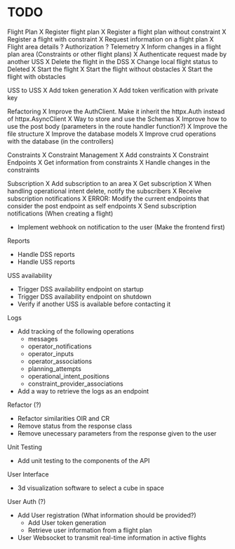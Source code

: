 # TODO

Flight Plan
X Register flight plan
    X Register a flight plan without constraint
    X Register a flight with constraint
X Request information on a flight plan
    X Flight area details
    ? Authorization
    ? Telemetry
X Inform changes in a flight plan area (Constraints or other flight plans)
    X Authenticate request made by another USS
    X Delete the flight in the DSS
    X Change local flight status to Deleted
X Start the flight
    X Start the flight without obstacles
    X Start the flight with obstacles

USS to USS
X Add token generation
X Add token verification with private key

Refactoring
X Improve the AuthClient. Make it inherit the httpx.Auth instead of httpx.AsyncClient
X Way to store and use the Schemas
    X Improve how to use the post body (parameters in the route handler function?)
    X Improve the file structure
X Improve the database models
X Improve crud operations with the database (in the controllers)

Constraints
X Constraint Management
    X Add constraints
X Constraint Endpoints
    X Get information from constraints
    X Handle changes in the constraints

Subscription
X Add subscription to an area
X Get subscription
X When handling operational intent delete, notify the subscribers
X Receive subscription notifications
    X ERROR: Modify the current endpoints that consider the post endpoint as
        self endpoints
X Send subscription notifications (When creating a flight)
- Implement webhook on notification to the user (Make the frontend first)

Reports
- Handle DSS reports
- Handle USS reports

USS availability
- Trigger DSS availability endpoint on startup
- Trigger DSS availability endpoint on shutdown
- Verify if another USS is available before contacting it

Logs
- Add tracking of the following operations
  - messages
  - operator_notifications
  - operator_inputs
  - operator_associations
  - planning_attempts
  - operational_intent_positions
  - constraint_provider_associations
- Add a way to retrieve the logs as an endpoint

Refactor (?)
- Refactor similarities OIR and CR
- Remove status from the response class
- Remove unecessary parameters from the response given to the user

Unit Testing
- Add unit testing to the components of the API

User Interface
- 3d visualization software to select a cube in space

User Auth (?)
- Add User registration (What information should be provided?)
    - Add User token generation
    - Retrieve user information from a flight plan
- User Websocket to transmit real-time information in active flights

